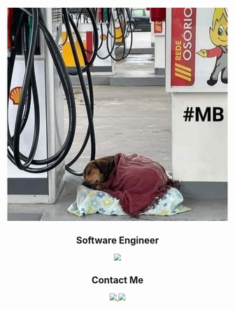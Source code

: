 <p align="center">
 <img src="Dog.jpg" />
</p>




<h2 align="center">Software Engineer</h2>
<p align="center">

  <a href="https://skillicons.dev">
    <img src="https://skillicons.dev/icons?i=nestjs,nextjs,ts,prisma,nodejs,react,sqlite,figma,postgres,ffmpeg,redux&perline=5" />
  </a>
</p>

<h2 align="center">Contact Me</h2>

<p align="center">
 <a href="https://www.linkedin.com/in/luannofe/">
   <img src="https://skillicons.dev/icons?i=linkedin" />
 </>
 <a href="https://www.instagram.com/luannofe/">
   <img src="https://skillicons.dev/icons?i=instagram" />
 </>
</p>
